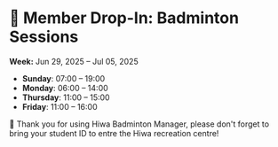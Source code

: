 # 🎾 Member Drop-In: Badminton Sessions
**Week:** Jun 29, 2025 – Jul 05, 2025

- **Sunday**: 07:00 – 19:00
- **Monday**: 06:00 – 14:00
- **Thursday**: 11:00 – 15:00
- **Friday**: 11:00 – 16:00

📣 Thank you for using Hiwa Badminton Manager, please don't forget to bring your student ID to entre the Hiwa recreation centre!
